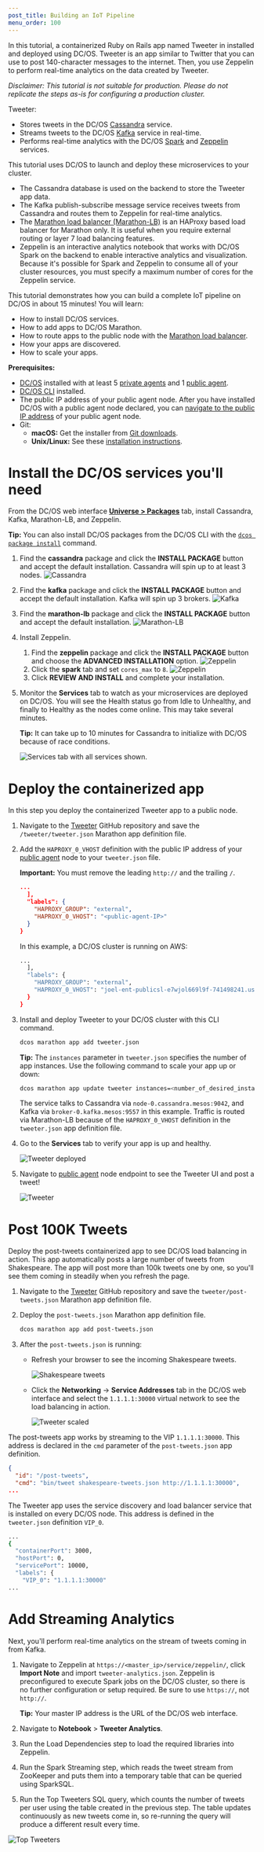 ```yaml
---
post_title: Building an IoT Pipeline
menu_order: 100
---
```


In this tutorial, a containerized Ruby on Rails app named Tweeter in installed and deployed using DC/OS. Tweeter is an app similar to Twitter that you can use to post 140-character messages to the internet. Then, you use Zeppelin to perform real-time analytics on the data created by Tweeter.

*Disclaimer: This tutorial is not suitable for production. Please do not replicate the steps as-is for configuring a production cluster.*

Tweeter:

*   Stores tweets in the DC/OS [Cassandra][1] service.
*   Streams tweets to the DC/OS [Kafka][2] service in real-time.
*   Performs real-time analytics with the DC/OS [Spark][3] and [Zeppelin][4] services.

This tutorial uses DC/OS to launch and deploy these microservices to your cluster.

- The Cassandra database is used on the backend to store the Tweeter app data. 
- The Kafka publish-subscribe message service receives tweets from Cassandra and routes them to Zeppelin for real-time analytics.
- The [Marathon load balancer (Marathon-LB)][12] is an HAProxy based load balancer for Marathon only. It is useful when you require external routing or layer 7 load balancing features.
- Zeppelin is an interactive analytics notebook that works with DC/OS Spark on the backend to enable interactive analytics and visualization. Because it's possible for Spark and Zeppelin to consume all of your cluster resources, you must specify a maximum number of cores for the Zeppelin service.

This tutorial demonstrates how you can build a complete IoT pipeline on DC/OS in about 15 minutes! You will learn:

*   How to install DC/OS services.
*   How to add apps to DC/OS Marathon.
*   How to route apps to the public node with the [Marathon load balancer][5].
*   How your apps are discovered.
*   How to scale your apps.

**Prerequisites:**

*  [DC/OS](/docs/1.10/installing/) installed with at least 5 [private agents][6] and 1 [public agent][6].
*  [DC/OS CLI](/docs/1.10/cli/install/) installed.
*  The public IP address of your public agent node. After you have installed DC/OS with a public agent node declared, you can [navigate to the public IP address][9] of your public agent node.
*   Git:
    *   **macOS:** Get the installer from [Git downloads](http://git-scm.com/download/mac).
    *   **Unix/Linux:** See these [installation instructions](https://git-scm.com/book/en/v2/Getting-Started-Installing-Git).

# Install the DC/OS services you'll need
From the DC/OS web interface [**Universe > Packages**](/docs/1.10/gui/#universe) tab, install Cassandra, Kafka, Marathon-LB, and Zeppelin.

__Tip:__ You can also install DC/OS packages from the DC/OS CLI with the [`dcos package install`][11] command.

1.  Find the **cassandra** package and click the **INSTALL PACKAGE** button and accept the default installation. Cassandra will spin up to at least 3 nodes. 
    ![Cassandra](/docs/1.10/img/tweeter-services1.png)
1.  Find the **kafka** package and click the **INSTALL PACKAGE** button and accept the default installation. Kafka will spin up 3 brokers.
    ![Kafka](/docs/1.10/img/tweeter-services2.png)
1.  Find the **marathon-lb** package and click the **INSTALL PACKAGE** button and accept the default installation.
    ![Marathon-LB](/docs/1.10/img/tweeter-services9.png)
1.  Install Zeppelin.
    1.  Find the **zeppelin** package and click the **INSTALL PACKAGE** button and choose the **ADVANCED INSTALLATION** option. 
        ![Zeppelin](/docs/1.10/img/tweeter-services3.png)    
    1.  Click the **spark** tab and set `cores_max` to `8`. 
        ![Zeppelin](/docs/1.10/img/tweeter-services4.png)
    1.  Click **REVIEW AND INSTALL** and complete your installation.
1.  Monitor the **Services** tab to watch as your microservices are deployed on DC/OS. You will see the Health status go from Idle to Unhealthy, and finally to Healthy as the nodes come online. This may take several minutes.

    **Tip:** It can take up to 10 minutes for Cassandra to initialize with DC/OS because of race conditions.
    
    ![Services tab with all services shown.](/docs/1.10/img/tweeter-services6.png)

# Deploy the containerized app

In this step you deploy the containerized Tweeter app to a public node.

1.  Navigate to the [Tweeter](https://github.com/mesosphere/tweeter/) GitHub repository and save the `/tweeter/tweeter.json` Marathon app definition file. 

1.  Add the `HAPROXY_0_VHOST` definition with the public IP address of your [public agent][9] node to your `tweeter.json` file. 

    **Important:** You must remove the leading `http://` and the trailing `/`. 
    
    ```json
    ...
      ],
      "labels": {
        "HAPROXY_GROUP": "external",
        "HAPROXY_0_VHOST": "<public-agent-IP>"
      }
    }
    ```
    
    In this example, a DC/OS cluster is running on AWS: 
    
    ```bash
    ...
      ],
      "labels": {
        "HAPROXY_GROUP": "external",
        "HAPROXY_0_VHOST": "joel-ent-publicsl-e7wjol669l9f-741498241.us-west-2.elb.amazonaws.com"
      }
    }
    ```

4.  Install and deploy Tweeter to your DC/OS cluster with this CLI command. 
    
    ```bash
    dcos marathon app add tweeter.json
    ```
    
    **Tip:** The `instances` parameter in `tweeter.json` specifies the number of app instances. Use the following command to scale your app up or down:
    
    ```bash
    dcos marathon app update tweeter instances=<number_of_desired_instances>
    ```

    The service talks to Cassandra via `node-0.cassandra.mesos:9042`, and Kafka via `broker-0.kafka.mesos:9557` in this example. Traffic is routed via Marathon-LB because of the `HAPROXY_0_VHOST` definition in the `tweeter.json` app definition file.

1.  Go to the **Services** tab to verify your app is up and healthy. 

    ![Tweeter deployed](/docs/1.10/img/tweeter-services7.png)

1.  Navigate to [public agent][9] node endpoint to see the Tweeter UI and post a tweet!

    ![Tweeter][14]

# Post 100K Tweets

Deploy the post-tweets containerized app to see DC/OS load balancing in action. This app automatically posts a large number of tweets from Shakespeare. The app will post more than 100k tweets one by one, so you'll see them coming in steadily when you refresh the page. 

1.  Navigate to the [Tweeter](https://github.com/mesosphere/tweeter/) GitHub repository and save the `tweeter/post-tweets.json` Marathon app definition file. 

1.  Deploy the `post-tweets.json` Marathon app definition file. 

    ```bash
    dcos marathon app add post-tweets.json
    ```
    
1.  After the `post-tweets.json` is running:
    
    *  Refresh your browser to see the incoming Shakespeare tweets.
    
       ![Shakespeare tweets](/docs/1.10/img/tweeter-shakespeare.png)
       
    *  Click the **Networking** -> **Service Addresses** tab in the DC/OS web interface and select the `1.1.1.1:30000` virtual network to see the load balancing in action. 

       ![Tweeter scaled](/docs/1.10/img/tweeter-services8.png)

The post-tweets app works by streaming to the VIP `1.1.1.1:30000`. This address is declared in the `cmd` parameter of the `post-tweets.json` app definition.

```json
{
  "id": "/post-tweets",
  "cmd": "bin/tweet shakespeare-tweets.json http://1.1.1.1:30000",
...
```

The Tweeter app uses the service discovery and load balancer service that is installed on every DC/OS node. This address is defined in the `tweeter.json` definition `VIP_0`.

```bash
...
{
  "containerPort": 3000,
  "hostPort": 0,
  "servicePort": 10000,
  "labels": {
    "VIP_0": "1.1.1.1:30000"
...
```

# Add Streaming Analytics

Next, you'll perform real-time analytics on the stream of tweets coming in from Kafka.

1.  Navigate to Zeppelin at `https://<master_ip>/service/zeppelin/`, click **Import Note** and import `tweeter-analytics.json`. Zeppelin is preconfigured to execute Spark jobs on the DC/OS cluster, so there is no further configuration or setup required. Be sure to use `https://`, not `http://`.
    
    **Tip:** Your master IP address is the URL of the DC/OS web interface.

2.  Navigate to **Notebook** > **Tweeter Analytics**.

3.  Run the Load Dependencies step to load the required libraries into Zeppelin.

4.  Run the Spark Streaming step, which reads the tweet stream from ZooKeeper and puts them into a temporary table that can be queried using SparkSQL. 

5.  Run the Top Tweeters SQL query, which counts the number of tweets per user using the table created in the previous step. The table updates continuously as new tweets come in, so re-running the query will produce a different result every time.

![Top Tweeters][16]

 [1]: http://docs.mesosphere.com/service-docs/cassandra/
 [2]: http://docs.mesosphere.com/service-docs/kafka
 [3]: http://docs.mesosphere.com/service-docs/spark/
 [4]: http://zeppelin.apache.org/
 [5]: https://github.com/mesosphere/marathon-lb
 [6]: /docs/1.10/overview/concepts/
 [7]: /docs/1.10/installing/cloud/
 [8]: /docs/1.10/installing/custom/
 [9]: /docs/1.10/administering-clusters/locate-public-agent/
 [10]: /docs/1.10/img/webui-universe-install.png
 [11]: /docs/1.10/cli/command-reference/
 [12]: /docs/1.10/networking/marathon-lb/
 [13]: https://github.com/mesosphere/tweeter
 [14]: /docs/1.10/img/tweeter.png
 [16]: /docs/1.10/img/top-tweeters.png
 
